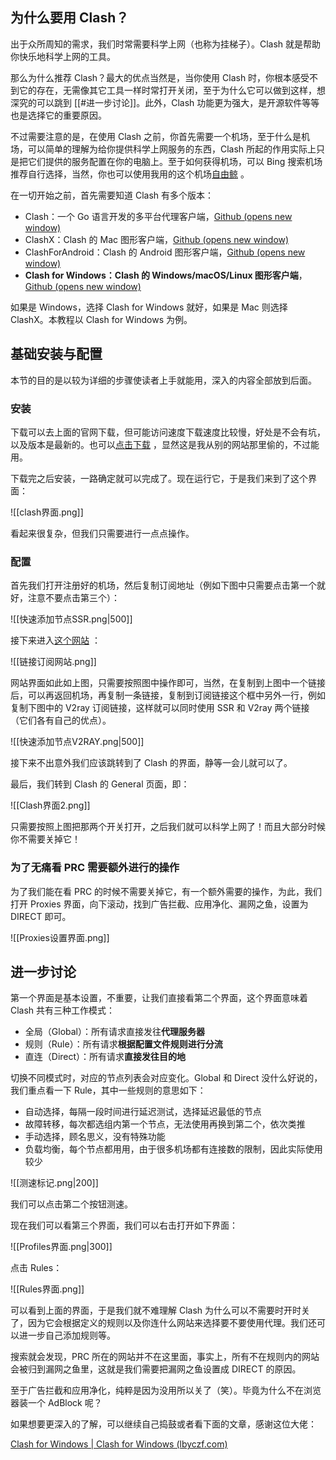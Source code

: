 ## 为什么要用 Clash？

出于众所周知的需求，我们时常需要科学上网（也称为挂梯子）。Clash 就是帮助你快乐地科学上网的工具。

那么为什么推荐 Clash？最大的优点当然是，当你使用 Clash 时，你根本感受不到它的存在，无需像其它工具一样时常打开关闭，至于为什么它可以做到这样，想深究的可以跳到 [[#进一步讨论]]。此外，Clash 功能更为强大，是开源软件等等也是选择它的重要原因。

不过需要注意的是，在使用 Clash 之前，你首先需要一个机场，至于什么是机场，可以简单的理解为给你提供科学上网服务的东西，Clash 所起的作用实际上只是把它们提供的服务配置在你的电脑上。至于如何获得机场，可以 Bing 搜索机场推荐自行选择，当然，你也可以使用我用的这个机场[自由鲸](https://www.freewhale.world/auth/register?code=6oVA) 。

在一切开始之前，首先需要知道 Clash 有多个版本：

-   Clash：一个 Go 语言开发的多平台代理客户端，[Github (opens new window)](https://github.com/Dreamacro/clash)
-   ClashX：Clash 的 Mac 图形客户端，[Github (opens new window)](https://github.com/yichengchen/clashX)
-   ClashForAndroid：Clash 的 Android 图形客户端，[Github (opens new window)](https://github.com/Kr328/ClashForAndroid)
-   **Clash for Windows：Clash 的 Windows/macOS/Linux 图形客户端**，[Github (opens new window)](https://github.com/Fndroid/clash_for_windows_pkg)

如果是 Windows，选择 Clash for Windows 就好，如果是 Mac 则选择 ClashX。本教程以 Clash for Windows 为例。

## 基础安装与配置

本节的目的是以较为详细的步骤使读者上手就能用，深入的内容全部放到后面。

### 安装

下载可以去上面的官网下载，但可能访问速度下载速度比较慢，好处是不会有坑，以及版本是最新的。也可以[点击下载](https://static.loxcloud.com/software/windows/Clash.for.Windows.Setup.0.19.23.exe)  ，显然这是我从别的网站那里偷的，不过能用。

下载完之后安装，一路确定就可以完成了。现在运行它，于是我们来到了这个界面：

![[clash界面.png]]

看起来很复杂，但我们只需要进行一点点操作。

### 配置

首先我们打开注册好的机场，然后复制订阅地址（例如下图中只需要点击第一个就好，注意不要点击第三个）：


![[快速添加节点SSR.png|500]]

接下来进入[这个网站](https://sub-web.ohmy.cat/) ：

![[链接订阅网站.png]]

网站界面如此如上图，只需要按照图中操作即可，当然，在复制到上图中一个链接后，可以再返回机场，再复制一条链接，复制到订阅链接这个框中另外一行，例如复制下图中的 V2ray 订阅链接，这样就可以同时使用 SSR 和 V2ray 两个链接（它们各有自己的优点）。

![[快速添加节点V2RAY.png|500]]

接下来不出意外我们应该跳转到了 Clash 的界面，静等一会儿就可以了。

最后，我们转到 Clash 的 General 页面，即：

![[Clash界面2.png]]

只需要按照上图把那两个开关打开，之后我们就可以科学上网了！而且大部分时候你不需要关掉它！

### 为了无痛看 PRC 需要额外进行的操作

为了我们能在看 PRC 的时候不需要关掉它，有一个额外需要的操作，为此，我们打开 Proxies 界面，向下滚动，找到广告拦截、应用净化、漏网之鱼，设置为 DIRECT 即可。

![[Proxies设置界面.png]]

## 进一步讨论

第一个界面是基本设置，不重要，让我们直接看第二个界面，这个界面意味着Clash 共有三种工作模式：

-   全局（Global）：所有请求直接发往**代理服务器**
-   规则（Rule）：所有请求**根据配置文件规则进行分流**
-   直连（Direct）：所有请求**直接发往目的地**

切换不同模式时，对应的节点列表会对应变化。Global 和 Direct 没什么好说的，我们重点看一下 Rule，其中一些规则的意思如下：

- 自动选择，每隔一段时间进行延迟测试，选择延迟最低的节点
- 故障转移，每次都选组内第一个节点，无法使用再换到第二个，依次类推
- 手动选择，顾名思义，没有特殊功能
- 负载均衡，每个节点都用用，由于很多机场都有连接数的限制，因此实际使用较少

![[测速标记.png|200]]

我们可以点击第二个按钮测速。

现在我们可以看第三个界面，我们可以右击打开如下界面：

![[Profiles界面.png|300]]

点击 Rules：

![[Rules界面.png]]

可以看到上面的界面，于是我们就不难理解 Clash 为什么可以不需要时开时关了，因为它会根据定义的规则以及你连什么网站来选择要不要使用代理。我们还可以进一步自己添加规则等。

搜索就会发现，PRC 所在的网站并不在这里面，事实上，所有不在规则内的网站会被归到漏网之鱼里，这就是我们需要把漏网之鱼设置成 DIRECT 的原因。

至于广告拦截和应用净化，纯粹是因为没用所以关了（笑）。毕竟为什么不在浏览器装一个 AdBlock 呢？

如果想要更深入的了解，可以继续自己捣鼓或者看下面的文章，感谢这位大佬：

[Clash for Windows | Clash for Windows (lbyczf.com)](https://docs.cfw.lbyczf.com/)